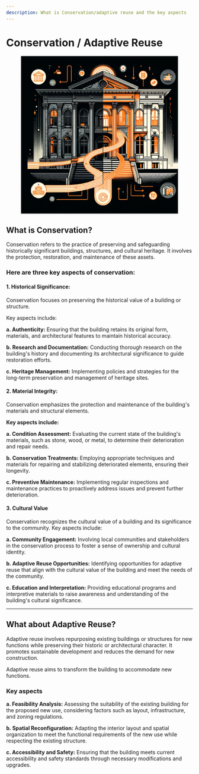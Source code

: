 ```yaml
---
description: What is Conservation/adaptive reuse and the key aspects
---
```


# Conservation / Adaptive Reuse

<figure><img src="../.gitbook/assets/Conservation.png" alt=""><figcaption></figcaption></figure>

## What is Conservation?

Conservation refers to the practice of preserving and safeguarding historically significant buildings, structures, and cultural heritage. It involves the protection, restoration, and maintenance of these assets.

### Here are three key aspects of conservation:

#### 1. Historical Significance:

Conservation focuses on preserving the historical value of a building or structure.

Key aspects include:

**a. Authenticity:** Ensuring that the building retains its original form, materials, and architectural features to maintain historical accuracy.

**b. Research and Documentation:** Conducting thorough research on the building's history and documenting its architectural significance to guide restoration efforts.

**c. Heritage Management:** Implementing policies and strategies for the long-term preservation and management of heritage sites.

#### 2. Material Integrity:

Conservation emphasizes the protection and maintenance of the building's materials and structural elements.

**Key aspects include:**

**a. Condition Assessment:** Evaluating the current state of the building's materials, such as stone, wood, or metal, to determine their deterioration and repair needs.

**b. Conservation Treatments:** Employing appropriate techniques and materials for repairing and stabilizing deteriorated elements, ensuring their longevity.

**c. Preventive Maintenance:** Implementing regular inspections and maintenance practices to proactively address issues and prevent further deterioration.

#### 3. Cultural Value

Conservation recognizes the cultural value of a building and its significance to the community. Key aspects include:

**a. Community Engagement:** Involving local communities and stakeholders in the conservation process to foster a sense of ownership and cultural identity.

**b. Adaptive Reuse Opportunities:** Identifying opportunities for adaptive reuse that align with the cultural value of the building and meet the needs of the community.

**c. Education and Interpretation:** Providing educational programs and interpretive materials to raise awareness and understanding of the building's cultural significance.

***

## What about Adaptive Reuse?

Adaptive reuse involves repurposing existing buildings or structures for new functions while preserving their historic or architectural character. It promotes sustainable development and reduces the demand for new construction.

Adaptive reuse aims to transform the building to accommodate new functions.

### **Key aspects**

**a. Feasibility Analysis:** Assessing the suitability of the existing building for the proposed new use, considering factors such as layout, infrastructure, and zoning regulations.

**b. Spatial Reconfiguration:** Adapting the interior layout and spatial organization to meet the functional requirements of the new use while respecting the existing structure.

**c. Accessibility and Safety:** Ensuring that the building meets current accessibility and safety standards through necessary modifications and upgrades.
